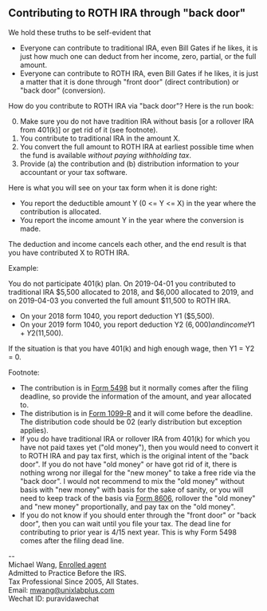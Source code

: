 ## Contributing to ROTH IRA through "back door"

We hold these truths to be self-evident that

- Everyone can contribute to traditional IRA, even Bill Gates if he likes, it is just how much one can deduct from her income, zero, partial, or the full amount.
- Everyone can contribute to ROTH IRA, even Bill Gates if he likes, it is just a matter that it is done through "front door" (direct contribution) or "back door" (conversion).

How do you contribute to ROTH IRA via "back door"? Here is the run book:

0. Make sure you do not have tradition IRA without basis [or a rollover IRA from 401(k)] or get rid of it (see footnote).
1. You contribute to traditional IRA in the amount X.
2. You convert the full amount to ROTH IRA at earliest possible time when the fund is available _without paying withholding tax_.
3. Provide (a) the contribution and (b) distribution information to your accountant or your tax software.

Here is what you will see on your tax form when it is done right:

- You report the deductible amount Y (0 <= Y <= X) in the year where the contribution is allocated.
- You report the income amount Y in the year where the conversion is made.

The deduction and income cancels each other, and the end result is that you have contributed X to ROTH IRA.

Example:

You do not participate 401(k) plan. On 2019-04-01 you contributed to traditional IRA $5,500 allocated to 2018, and $6,000 allocated to 2019, and on 2019-04-03 you converted the full amount $11,500 to ROTH IRA.

- On your 2018 form 1040, you report deduction Y1 ($5,500).
- On your 2019 form 1040, you report deduction Y2 ($6,000) and income Y1 + Y2 ($11,500).

If the situation is that you have 401(k) and high enough wage, then Y1 = Y2 = 0.

Footnote:

- The contribution is in [Form 5498](https://www.irs.gov/pub/irs-pdf/f5498.pdf) but it normally comes after the filing deadline, so provide the information of the amount, and year allocated to.
- The distribution is in [Form 1099-R](https://www.irs.gov/pub/irs-pdf/f1099r.pdf) and it will come before the deadline. The distribution code should be 02 (early distribution but exception applies).
- If you do have traditional IRA or rollover IRA from 401(k) for which you have not paid taxes yet ("old money"), then you would need to convert it to ROTH IRA and pay tax first, which is the original intent of the "back door". If you do not have "old money" or have got rid of it, there is nothing wrong nor illegal for the "new money" to take a free ride via the "back door". I would not recommend to mix the "old money" without basis with "new money" with basis for the sake of sanity, or you will need to keep track of the basis via [Form 8606](https://www.irs.gov/pub/irs-pdf/f8606.pdf), rollover the "old money" and "new money" proportionally, and pay tax on the "old money". 
- If you do not know if you should enter through the "front door" or "back door", then you can wait until you file your tax. The dead line for contributing to prior year is 4/15 next year. This is why Form 5498 comes after the filing dead line.

--  
Michael Wang, [Enrolled agent](https://en.wikipedia.org/wiki/Enrolled_agent)  
Admitted to Practice Before the IRS.  
Tax Professional Since 2005, All States.  
Email: mwang@unixlabplus.com  
Wechat ID: puravidawechat
